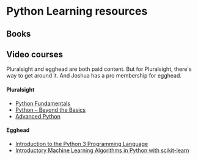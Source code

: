 # Python Learning resources


## Books

## Video courses

Pluralsight and egghead are both paid content. But for Pluralsight, there's way to get around it. And Joshua has a pro membership for egghead.

#### Pluralsight
- [Python Fundamentals](https://app.pluralsight.com/library/courses/python-fundamentals/table-of-contents)
- [Python – Beyond the Basics
](https://app.pluralsight.com/library/courses/python-beyond-basics/table-of-contents)
- [Advanced Python](https://app.pluralsight.com/library/courses/advanced-python/table-of-contents)


#### Egghead
- [Introduction to the Python 3 Programming Language](https://egghead.io/courses/introduction-to-the-python-3-programming-language)
- [Introductory Machine Learning Algorithms in Python with scikit-learn](https://egghead.io/courses/introductory-machine-learning-algorithms-in-python-with-scikit-learn)